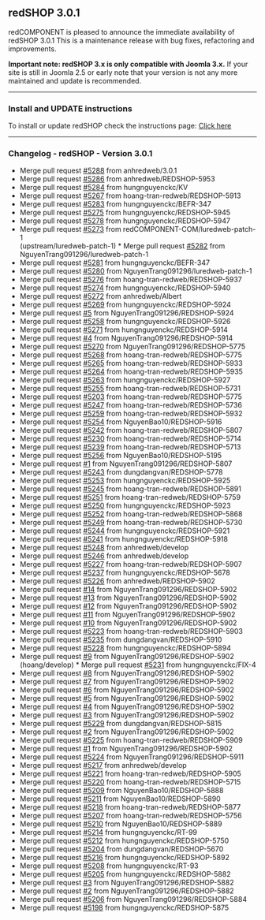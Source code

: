 ## redSHOP 3.0.1
redCOMPONENT is pleased to announce the immediate availability of redSHOP 3.0.1 This is a maintenance release with bug fixes, refactoring and improvements.

<b>Important note: redSHOP 3.x is only compatible with Joomla 3.x.</b> If your site is still in Joomla 2.5 or early note that your version is not any more maintained and update is recommended.

<hr>

### Install and UPDATE instructions
<!-- We need change the url -->
To install or update redSHOP check the instructions page: <a href="https://docs.redcomponent.com/article/125-updating-redshop">Click here</a>

<hr>

### Changelog - redSHOP - Version 3.0.1

<ul> 
<li>Merge pull request <a href="https://github.com/redCOMPONENT-COM/redSHOP/pull/5288">#5288</a> from anhredweb/3.0.1
<li>Merge pull request <a href="https://github.com/redCOMPONENT-COM/redSHOP/pull/5286">#5286</a> from anhredweb/REDSHOP-5953
<li>Merge pull request <a href="https://github.com/redCOMPONENT-COM/redSHOP/pull/5284">#5284</a> from hungnguyenckc/KV
<li>Merge pull request <a href="https://github.com/redCOMPONENT-COM/redSHOP/pull/5267">#5267</a> from hoang-tran-redweb/REDSHOP-5913
<li>Merge pull request <a href="https://github.com/redCOMPONENT-COM/redSHOP/pull/5283">#5283</a> from hungnguyenckc/BEFR-347
<li>Merge pull request <a href="https://github.com/redCOMPONENT-COM/redSHOP/pull/5275">#5275</a> from hungnguyenckc/REDSHOP-5945
<li>Merge pull request <a href="https://github.com/redCOMPONENT-COM/redSHOP/pull/5278">#5278</a> from hungnguyenckc/REDSHOP-5947
<li>Merge pull request <a href="https://github.com/redCOMPONENT-COM/redSHOP/pull/5273">#5273</a> from redCOMPONENT-COM/luredweb-patch-1<br>(upstream/luredweb-patch-1) * Merge pull request <a href="https://github.com/redCOMPONENT-COM/redSHOP/pull/5282">#5282</a> from NguyenTrang091296/luredweb-patch-1
<li>Merge pull request <a href="https://github.com/redCOMPONENT-COM/redSHOP/pull/5281">#5281</a> from hungnguyenckc/BEFR-347
<li>Merge pull request <a href="https://github.com/redCOMPONENT-COM/redSHOP/pull/5280">#5280</a> from NguyenTrang091296/luredweb-patch-1
<li>Merge pull request <a href="https://github.com/redCOMPONENT-COM/redSHOP/pull/5276">#5276</a> from hoang-tran-redweb/REDSHOP-5937
<li>Merge pull request <a href="https://github.com/redCOMPONENT-COM/redSHOP/pull/5274">#5274</a> from hungnguyenckc/REDSHOP-5940
<li>Merge pull request <a href="https://github.com/redCOMPONENT-COM/redSHOP/pull/5272">#5272</a> from anhredweb/Albert
<li>Merge pull request <a href="https://github.com/redCOMPONENT-COM/redSHOP/pull/5269">#5269</a> from hungnguyenckc/REDSHOP-5924
<li>Merge pull request <a href="https://github.com/redCOMPONENT-COM/redSHOP/pull/5">#5</a> from NguyenTrang091296/REDSHOP-5924
<li>Merge pull request <a href="https://github.com/redCOMPONENT-COM/redSHOP/pull/5258">#5258</a> from hungnguyenckc/REDSHOP-5926
<li>Merge pull request <a href="https://github.com/redCOMPONENT-COM/redSHOP/pull/5271">#5271</a> from hungnguyenckc/REDSHOP-5914
<li>Merge pull request <a href="https://github.com/redCOMPONENT-COM/redSHOP/pull/4">#4</a> from NguyenTrang091296/REDSHOP-5914
<li>Merge pull request <a href="https://github.com/redCOMPONENT-COM/redSHOP/pull/5270">#5270</a> from NguyenTrang091296/REDSHOP-5775
<li>Merge pull request <a href="https://github.com/redCOMPONENT-COM/redSHOP/pull/5268">#5268</a> from hoang-tran-redweb/REDSHOP-5775
<li>Merge pull request <a href="https://github.com/redCOMPONENT-COM/redSHOP/pull/5265">#5265</a> from hoang-tran-redweb/REDSHOP-5933
<li>Merge pull request <a href="https://github.com/redCOMPONENT-COM/redSHOP/pull/5264">#5264</a> from hoang-tran-redweb/REDSHOP-5935
<li>Merge pull request <a href="https://github.com/redCOMPONENT-COM/redSHOP/pull/5263">#5263</a> from hungnguyenckc/REDSHOP-5927
<li>Merge pull request <a href="https://github.com/redCOMPONENT-COM/redSHOP/pull/5255">#5255</a> from hoang-tran-redweb/REDSHOP-5731
<li>Merge pull request <a href="https://github.com/redCOMPONENT-COM/redSHOP/pull/5203">#5203</a> from hoang-tran-redweb/REDSHOP-5775
<li>Merge pull request <a href="https://github.com/redCOMPONENT-COM/redSHOP/pull/5247">#5247</a> from hoang-tran-redweb/REDSHOP-5736
<li>Merge pull request <a href="https://github.com/redCOMPONENT-COM/redSHOP/pull/5259">#5259</a> from hoang-tran-redweb/REDSHOP-5932
<li>Merge pull request <a href="https://github.com/redCOMPONENT-COM/redSHOP/pull/5254">#5254</a> from NguyenBao10/REDSHOP-5916
<li>Merge pull request <a href="https://github.com/redCOMPONENT-COM/redSHOP/pull/5242">#5242</a> from hoang-tran-redweb/REDSHOP-5807
<li>Merge pull request <a href="https://github.com/redCOMPONENT-COM/redSHOP/pull/5230">#5230</a> from hoang-tran-redweb/REDSHOP-5714
<li>Merge pull request <a href="https://github.com/redCOMPONENT-COM/redSHOP/pull/5239">#5239</a> from hoang-tran-redweb/REDSHOP-5713
<li>Merge pull request <a href="https://github.com/redCOMPONENT-COM/redSHOP/pull/5256">#5256</a> from NguyenBao10/REDSHOP-5195
<li>Merge pull request <a href="https://github.com/redCOMPONENT-COM/redSHOP/issues/1">#1</a> from NguyenTrang091296/REDSHOP-5807
<li>Merge pull request <a href="https://github.com/redCOMPONENT-COM/redSHOP/pull/5243">#5243</a> from dungdangvan/REDSHOP-5778
<li>Merge pull request <a href="https://github.com/redCOMPONENT-COM/redSHOP/pull/5253">#5253</a> from hungnguyenckc/REDSHOP-5925
<li>Merge pull request <a href="https://github.com/redCOMPONENT-COM/redSHOP/pull/5245">#5245</a> from hoang-tran-redweb/REDSHOP-5891
<li>Merge pull request <a href="https://github.com/redCOMPONENT-COM/redSHOP/pull/5251">#5251</a> from hoang-tran-redweb/REDSHOP-5759
<li>Merge pull request <a href="https://github.com/redCOMPONENT-COM/redSHOP/pull/5250">#5250</a> from hungnguyenckc/REDSHOP-5923
<li>Merge pull request <a href="https://github.com/redCOMPONENT-COM/redSHOP/pull/5252">#5252</a> from hoang-tran-redweb/REDSHOP-5868
<li>Merge pull request <a href="https://github.com/redCOMPONENT-COM/redSHOP/pull/5249">#5249</a> from hoang-tran-redweb/REDSHOP-5730
<li>Merge pull request <a href="https://github.com/redCOMPONENT-COM/redSHOP/pull/5244">#5244</a> from hungnguyenckc/REDSHOP-5921
<li>Merge pull request <a href="https://github.com/redCOMPONENT-COM/redSHOP/pull/5241">#5241</a> from hungnguyenckc/REDSHOP-5918
<li>Merge pull request <a href="https://github.com/redCOMPONENT-COM/redSHOP/pull/5248">#5248</a> from anhredweb/develop
<li>Merge pull request <a href="https://github.com/redCOMPONENT-COM/redSHOP/pull/5246">#5246</a> from anhredweb/develop
<li>Merge pull request <a href="https://github.com/redCOMPONENT-COM/redSHOP/pull/5227">#5227</a> from hoang-tran-redweb/REDSHOP-5907
<li>Merge pull request <a href="https://github.com/redCOMPONENT-COM/redSHOP/pull/5237">#5237</a> from hungnguyenckc/REDSHOP-5678
<li>Merge pull request <a href="https://github.com/redCOMPONENT-COM/redSHOP/pull/5226">#5226</a> from anhredweb/REDSHOP-5902
<li>Merge pull request <a href="https://github.com/redCOMPONENT-COM/redSHOP/pull/14">#14</a> from NguyenTrang091296/REDSHOP-5902
<li>Merge pull request <a href="https://github.com/redCOMPONENT-COM/redSHOP/pull/13">#13</a> from NguyenTrang091296/REDSHOP-5902
<li>Merge pull request <a href="https://github.com/redCOMPONENT-COM/redSHOP/pull/12">#12</a> from NguyenTrang091296/REDSHOP-5902
<li>Merge pull request <a href="https://github.com/redCOMPONENT-COM/redSHOP/pull/11">#11</a> from NguyenTrang091296/REDSHOP-5902
<li>Merge pull request <a href="https://github.com/redCOMPONENT-COM/redSHOP/pull/10">#10</a> from NguyenTrang091296/REDSHOP-5902
<li>Merge pull request <a href="https://github.com/redCOMPONENT-COM/redSHOP/pull/5223">#5223</a> from hoang-tran-redweb/REDSHOP-5903
<li>Merge pull request <a href="https://github.com/redCOMPONENT-COM/redSHOP/pull/5235">#5235</a> from dungdangvan/REDSHOP-5910
<li>Merge pull request <a href="https://github.com/redCOMPONENT-COM/redSHOP/pull/5228">#5228</a> from hungnguyenckc/REDSHOP-5894
<li>Merge pull request <a href="https://github.com/redCOMPONENT-COM/redSHOP/pull/9">#9</a> from NguyenTrang091296/REDSHOP-5902<br>(hoang/develop) * Merge pull request <a href="https://github.com/redCOMPONENT-COM/redSHOP/pull/5231">#5231</a> from hungnguyenckc/FIX-4
<li>Merge pull request <a href="https://github.com/redCOMPONENT-COM/redSHOP/pull/8">#8</a> from NguyenTrang091296/REDSHOP-5902
<li>Merge pull request <a href="https://github.com/redCOMPONENT-COM/redSHOP/pull/7">#7</a> from NguyenTrang091296/REDSHOP-5902
<li>Merge pull request <a href="https://github.com/redCOMPONENT-COM/redSHOP/pull/6">#6</a> from NguyenTrang091296/REDSHOP-5902
<li>Merge pull request <a href="https://github.com/redCOMPONENT-COM/redSHOP/pull/5">#5</a> from NguyenTrang091296/REDSHOP-5902
<li>Merge pull request <a href="https://github.com/redCOMPONENT-COM/redSHOP/pull/4">#4</a> from NguyenTrang091296/REDSHOP-5902
<li>Merge pull request <a href="https://github.com/redCOMPONENT-COM/redSHOP/pull/3">#3</a> from NguyenTrang091296/REDSHOP-5902
<li>Merge pull request <a href="https://github.com/redCOMPONENT-COM/redSHOP/pull/5229">#5229</a> from dungdangvan/REDSHOP-5815
<li>Merge pull request <a href="https://github.com/redCOMPONENT-COM/redSHOP/pull/2">#2</a> from NguyenTrang091296/REDSHOP-5902
<li>Merge pull request <a href="https://github.com/redCOMPONENT-COM/redSHOP/pull/5225">#5225</a> from hoang-tran-redweb/REDSHOP-5909
<li>Merge pull request <a href="https://github.com/redCOMPONENT-COM/redSHOP/issues/1">#1</a> from NguyenTrang091296/REDSHOP-5902
<li>Merge pull request <a href="https://github.com/redCOMPONENT-COM/redSHOP/pull/5224">#5224</a> from NguyenTrang091296/REDSHOP-5911
<li>Merge pull request <a href="https://github.com/redCOMPONENT-COM/redSHOP/pull/5217">#5217</a> from anhredweb/develop
<li>Merge pull request <a href="https://github.com/redCOMPONENT-COM/redSHOP/pull/5221">#5221</a> from hoang-tran-redweb/REDSHOP-5905
<li>Merge pull request <a href="https://github.com/redCOMPONENT-COM/redSHOP/pull/5220">#5220</a> from hoang-tran-redweb/REDSHOP-5715
<li>Merge pull request <a href="https://github.com/redCOMPONENT-COM/redSHOP/pull/5209">#5209</a> from NguyenBao10/REDSHOP-5888
<li>Merge pull request <a href="https://github.com/redCOMPONENT-COM/redSHOP/pull/5211">#5211</a> from NguyenBao10/REDSHOP-5890
<li>Merge pull request <a href="https://github.com/redCOMPONENT-COM/redSHOP/pull/5218">#5218</a> from hoang-tran-redweb/REDSHOP-5877
<li>Merge pull request <a href="https://github.com/redCOMPONENT-COM/redSHOP/pull/5207">#5207</a> from hoang-tran-redweb/REDSHOP-5756
<li>Merge pull request <a href="https://github.com/redCOMPONENT-COM/redSHOP/pull/5210">#5210</a> from NguyenBao10/REDSHOP-5889
<li>Merge pull request <a href="https://github.com/redCOMPONENT-COM/redSHOP/pull/5214">#5214</a> from hungnguyenckc/RT-99
<li>Merge pull request <a href="https://github.com/redCOMPONENT-COM/redSHOP/pull/5212">#5212</a> from hungnguyenckc/REDSHOP-5750
<li>Merge pull request <a href="https://github.com/redCOMPONENT-COM/redSHOP/pull/5204">#5204</a> from dungdangvan/REDSHOP-5670
<li>Merge pull request <a href="https://github.com/redCOMPONENT-COM/redSHOP/pull/5216">#5216</a> from hungnguyenckc/REDSHOP-5892
<li>Merge pull request <a href="https://github.com/redCOMPONENT-COM/redSHOP/pull/5208">#5208</a> from hungnguyenckc/RT-93
<li>Merge pull request <a href="https://github.com/redCOMPONENT-COM/redSHOP/pull/5205">#5205</a> from hungnguyenckc/REDSHOP-5882
<li>Merge pull request <a href="https://github.com/redCOMPONENT-COM/redSHOP/pull/3">#3</a> from NguyenTrang091296/REDSHOP-5882
<li>Merge pull request <a href="https://github.com/redCOMPONENT-COM/redSHOP/pull/2">#2</a> from NguyenTrang091296/REDSHOP-5882
<li>Merge pull request <a href="https://github.com/redCOMPONENT-COM/redSHOP/pull/5206">#5206</a> from NguyenTrang091296/REDSHOP-5884
<li>Merge pull request <a href="https://github.com/redCOMPONENT-COM/redSHOP/pull/5198">#5198</a> from hungnguyenckc/REDSHOP-5875
</ul>